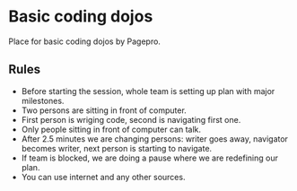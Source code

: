 # Basic coding dojos

Place for basic coding dojos by Pagepro.

## Rules

* Before starting the session, whole team is setting up plan with major milestones.
* Two persons are sitting in front of computer.
* First person is wriging code, second is navigating first one.
* Only people sitting in front of computer can talk.
* After 2.5 minutes we are changing persons: writer goes away, navigator becomes writer, next person is starting to navigate.
* If team is blocked, we are doing a pause where we are redefining our plan.
* You can use internet and any other sources.